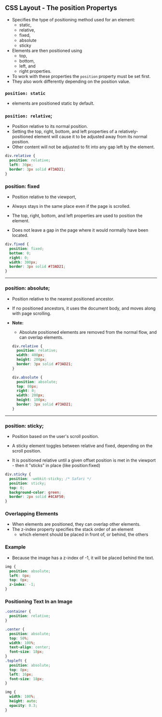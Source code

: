 ## CSS Layout - The position Propertys

- Specifies the type of positioning method used for an element:
  - static, 
  - relative, 
  - fixed, 
  - absolute 
  - sticky
- Elements are then positioned using
  - top, 
  - bottom, 
  - left, and 
  - right properties.
- To work with these properties the `position` property must be  set first.
- They also work differently depending on the position value.

### `position: static`
- elements are positioned static by default.

### `position: relative`;
- Position relative to its normal position.
- Setting the top, right, bottom, and left properties of a relatively-positioned element will cause it to be adjusted away from its normal position.
- Other content will not be adjusted to fit into any gap left by the element.
```css
div.relative {
  position: relative;
  left: 30px;
  border: 3px solid #73AD21;
}
```

### position: fixed

- Position relative to the viewport,
- Always stays in the same place even if the page is scrolled. 
- The top, right, bottom, and left properties are used to position the element.

-  Does not leave a gap in the page where it would normally have been located.

```css
div.fixed {
  position: fixed;
  bottom: 0;
  right: 0;
  width: 300px;
  border: 3px solid #73AD21;
}
```
---
### position: absolute;

- Position relative to the nearest positioned ancestor.

- If  no positioned ancestors, it uses the document body, and moves along with page scrolling.

- **Note:** 
  - Absolute positioned elements are removed from the normal flow, and can overlap elements.

  ```css
  div.relative {
    position: relative;
    width: 400px;
    height: 200px;
    border: 3px solid #73AD21;
  }

  div.absolute {
    position: absolute;
    top: 80px;
    right: 0;
    width: 200px;
    height: 100px;
    border: 3px solid #73AD21;
  }
  ```

---
### position: sticky;

- Position based on the user's scroll position.

- A sticky element toggles between relative and fixed, depending on the scroll position.
- It is positioned relative until a given offset position is met in the viewport - then it "sticks" in place (like position:fixed)

```css
div.sticky {
  position: -webkit-sticky; /* Safari */
  position: sticky;
  top: 0;
  background-color: green;
  border: 2px solid #4CAF50;
}
```

### Overlapping Elements
- When elements are positioned, they can overlap other elements.
- The z-index property specifies the stack order of an element 
  - which element should be placed in front of, or behind, the others

### Example
- Because the image has a z-index of -1, it will be placed behind the text.
```css
img {
  position: absolute;
  left: 0px;
  top: 0px;
  z-index: -1;
}
```

### Positioning Text In an Image

```css
.container {
  position: relative;
}

.center {
  position: absolute;
  top: 50%;
  width: 100%;
  text-align: center;
  font-size: 18px;
}
.topleft {
  position: absolute;
  top: 8px;
  left: 16px;
  font-size: 18px;
}

img { 
  width: 100%;
  height: auto;
  opacity: 0.3;
}
```